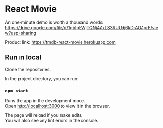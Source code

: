 # React Movie

An one-minute demo is worth a thousand words: <https://drive.google.com/file/d/1qbIp5WjTQNj4AxLS3RUUdj6kDrAOAprF/view?usp=sharing>

Product link: <https://tmdb-react-movie.herokuapp.com>

## Run in local

Clone the repositories.

In the project directory, you can run:

### `npm start`

Runs the app in the development mode.\
Open [http://localhost:3000](http://localhost:3000) to view it in the browser.

The page will reload if you make edits.\
You will also see any lint errors in the console.
